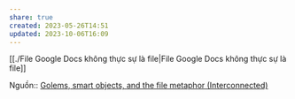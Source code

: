```yaml
---
share: true
created: 2023-05-26T14:51
updated: 2023-10-06T16:09
---
```

[[./File Google Docs không thực sự là file|File Google Docs không thực sự là file]]

Nguồn:: [Golems, smart objects, and the file metaphor (Interconnected)](https://interconnected.org/home/2021/02/01/golems)
